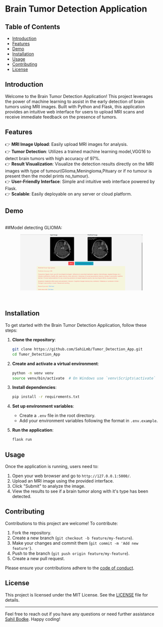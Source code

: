 # Brain Tumor Detection Application

## Table of Contents

- [Introduction](#introduction)
- [Features](#features)
- [Demo](#demo)
- [Installation](#installation)
- [Usage](#usage)
- [Contributing](#contributing)
- [License](#license)

## Introduction
Welcome to the Brain Tumor Detection Application! This project leverages the power of machine learning to assist in the early detection of brain tumors using MRI images. Built with Python and Flask, this application provides an intuitive web interface for users to upload MRI scans and receive immediate feedback on the presence of tumors.

## Features
👉  **MRI Image Upload**: Easily upload MRI images for analysis.
<br/>
👉  **Tumor Detection**: Utilizes a trained machine learning model,VGG16 to detect brain tumors with high accuracy of 97%. <br/>
👉  **Result Visualization**: Visualize the detection results directly on the MRI images with type of tumour(Glioma,Meningioma,Pituary or if no tumour is present then the model prints no_tumour). <br/>
👉  **User-Friendly Interface**: Simple and intuitive web interface powered by Flask.<br/>
👉  **Scalable**: Easily deployable on any server or cloud platform.<br/>

## Demo
<br/>
##Model detecting GLIOMA:

<p align="center">
    <img src="Images/glioma (2).png"alt="glioma"width="80%"/>
</p>
<br/>

## Installation
To get started with the Brain Tumor Detection Application, follow these steps:

1. **Clone the repository**:
    ```bash
    git clone https://github.com/SahiLmb/Tumor_Detection_App.git
    cd Tumor_Detection_App
    ```

2. **Create and activate a virtual environment**:
    ```bash
    python -m venv venv
    source venv/bin/activate  # On Windows use `venv\Scripts\activate`
    ```

3. **Install dependencies**:
    ```bash
    pip install -r requirements.txt
    ```

4. **Set up environment variables**:
    - Create a `.env` file in the root directory.
    - Add your environment variables following the format in `.env.example`.

5. **Run the application**:
    ```bash
    flask run
    ```
## Usage

Once the application is running, users need to:
1. Open your web browser and go to `http://127.0.0.1:5000/`.
2. Upload an MRI image using the provided interface.
3. Click "Submit" to analyze the image.
4. View the results to see if a brain tumor along with it's type has been detected.

## Contributing

Contributions to this project are welcome! To contribute:

1. Fork the repository.
2. Create a new branch (`git checkout -b feature/my-feature`).
3. Make your changes and commit them (`git commit -m 'Add new feature'`).
4. Push to the branch (`git push origin feature/my-feature`).
5. Create a new pull request.

Please ensure your contributions adhere to the [code of conduct](CODE_OF_CONDUCT.md).

## License

This project is licensed under the MIT License. See the [LICENSE](LICENSE) file for details.

---

Feel free to reach out if you have any questions or need further assistance [Sahil Bodke](https://www.linkedin.com/in/sahilbodke/). Happy coding!
